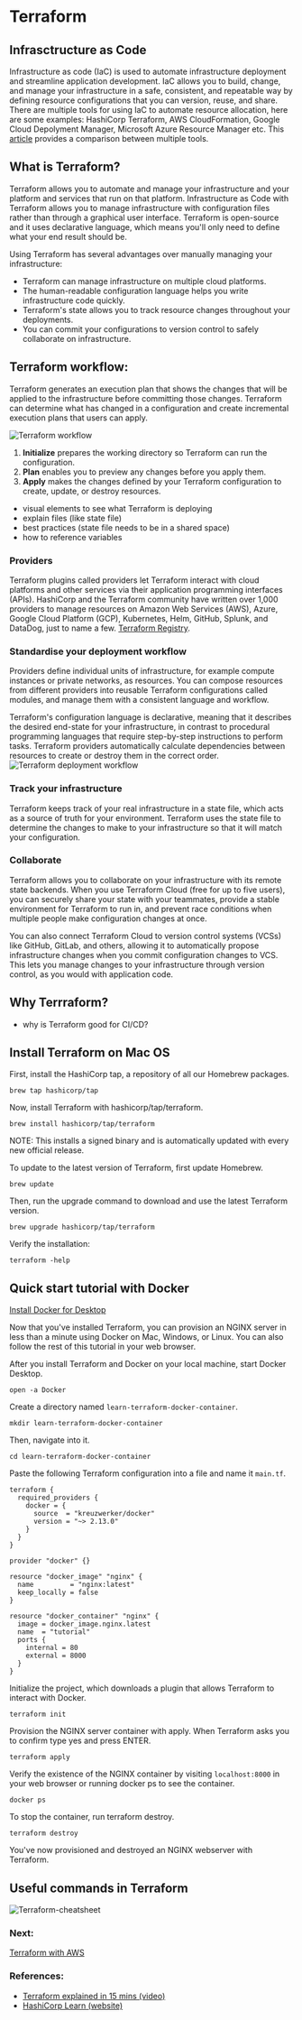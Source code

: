 # Terraform

## Infrasctructure as Code

Infrastructure as code (IaC) is used to automate infrastructure deployment and streamline application development. IaC allows you to build, change, and manage your infrastructure in a safe, consistent, and repeatable way by defining resource configurations that you can version, reuse, and share.
There are multiple tools for using IaC to automate resource allocation, here are some examples: HashiCorp Terraform, AWS CloudFormation, Google Cloud Depolyment Manager, Microsoft Azure Resource Manager etc. This [article](https://www.techtarget.com/searchdatacenter/feature/IaC-tools-comparison-shows-benefits-of-automated-deployments) provides a comparison between multiple tools.

## What is Terraform?

Terraform allows you to automate and manage your infrastructure and your platform and services that run on that platform. Infrastructure as Code with Terraform allows you to manage infrastructure with configuration files rather than through a graphical user interface. Terraform is open-source and it uses declarative language, which means you'll only need to define what your end result should be. 

Using Terraform has several advantages over manually managing your infrastructure:

* Terraform can manage infrastructure on multiple cloud platforms.
* The human-readable configuration language helps you write infrastructure code quickly.
* Terraform's state allows you to track resource changes throughout your deployments.
* You can commit your configurations to version control to safely collaborate on infrastructure.

## Terraform workflow:

Terraform generates an execution plan that shows the changes that will be applied to the infrastructure before committing those changes. Terraform can determine what has changed in a configuration and create incremental execution plans that users can apply. 

![Terraform workflow](https://github.com/madetech/data-101/blob/main/images/terraform-workflow.png?raw=true)

1. **Initialize** prepares the working directory so Terraform can run the configuration.
2. **Plan** enables you to preview any changes before you apply them.
3. **Apply** makes the changes defined by your Terraform configuration to create, update, or destroy resources.

- visual elements to see what Terraform is deploying
- explain files (like state file)
- best practices (state file needs to be in a shared space)
- how to reference variables
### Providers
Terraform plugins called providers let Terraform interact with cloud platforms and other services via their application programming interfaces (APIs). HashiCorp and the Terraform community have written over 1,000 providers to manage resources on Amazon Web Services (AWS), Azure, Google Cloud Platform (GCP), Kubernetes, Helm, GitHub, Splunk, and DataDog, just to name a few. 
[Terraform Registry](https://registry.terraform.io/browse/providers).

### Standardise your deployment workflow
Providers define individual units of infrastructure, for example compute instances or private networks, as resources. You can compose resources from different providers into reusable Terraform configurations called modules, and manage them with a consistent language and workflow.

Terraform's configuration language is declarative, meaning that it describes the desired end-state for your infrastructure, in contrast to procedural programming languages that require step-by-step instructions to perform tasks. Terraform providers automatically calculate dependencies between resources to create or destroy them in the correct order.
![Terraform deployment workflow](https://github.com/madetech/data-101/blob/terraform-tutorial/images/terraform.png)


### Track your infrastructure
Terraform keeps track of your real infrastructure in a state file, which acts as a source of truth for your environment. Terraform uses the state file to determine the changes to make to your infrastructure so that it will match your configuration.

### Collaborate
Terraform allows you to collaborate on your infrastructure with its remote state backends. When you use Terraform Cloud (free for up to five users), you can securely share your state with your teammates, provide a stable environment for Terraform to run in, and prevent race conditions when multiple people make configuration changes at once.

You can also connect Terraform Cloud to version control systems (VCSs) like GitHub, GitLab, and others, allowing it to automatically propose infrastructure changes when you commit configuration changes to VCS. This lets you manage changes to your infrastructure through version control, as you would with application code.

## Why Terrraform?
- why is Terraform good for CI/CD?


## Install Terraform on Mac OS
First, install the HashiCorp tap, a repository of all our Homebrew packages.

```
brew tap hashicorp/tap
```

Now, install Terraform with hashicorp/tap/terraform.

```
brew install hashicorp/tap/terraform
```

NOTE: This installs a signed binary and is automatically updated with every new official release.

To update to the latest version of Terraform, first update Homebrew.
```
brew update
```

Then, run the upgrade command to download and use the latest Terraform version.
```
brew upgrade hashicorp/tap/terraform
```

Verify the installation:
```
terraform -help
```

## Quick start tutorial with Docker

[Install Docker for Desktop](https://docs.docker.com/desktop/install/mac-install/)

Now that you've installed Terraform, you can provision an NGINX server in less than a minute using Docker on Mac, Windows, or Linux. You can also follow the rest of this tutorial in your web browser.

After you install Terraform and Docker on your local machine, start Docker Desktop.
```
open -a Docker
```

Create a directory named `learn-terraform-docker-container`.
```
mkdir learn-terraform-docker-container
```
Then, navigate into it.
```
cd learn-terraform-docker-container
```

Paste the following Terraform configuration into a file and name it `main.tf`.
```
terraform {
  required_providers {
    docker = {
      source  = "kreuzwerker/docker"
      version = "~> 2.13.0"
    }
  }
}

provider "docker" {}

resource "docker_image" "nginx" {
  name         = "nginx:latest"
  keep_locally = false
}

resource "docker_container" "nginx" {
  image = docker_image.nginx.latest
  name  = "tutorial"
  ports {
    internal = 80
    external = 8000
  }
}
```

Initialize the project, which downloads a plugin that allows Terraform to interact with Docker.
```
terraform init
```

Provision the NGINX server container with apply. When Terraform asks you to confirm type yes and press ENTER.
```
terraform apply
```

Verify the existence of the NGINX container by visiting `localhost:8000` in your web browser or running docker ps to see the container.

```
docker ps
```

To stop the container, run terraform destroy.
```
terraform destroy
```
You've now provisioned and destroyed an NGINX webserver with Terraform.

## Useful commands in Terraform

![Terraform-cheatsheet](https://github.com/madetech/data-101/blob/terraform-tutorial/images/terraform-cheatsheet-1.png)


### Next:
[Terraform with AWS](Terraform_AWS.md)


### References:
* [Terraform explained in 15 mins (video)](https://www.youtube.com/watch?v=l5k1ai_GBDE)
* [HashiCorp Learn (website)](https://learn.hashicorp.com/terraform)
